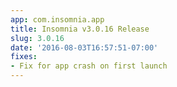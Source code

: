 ```yaml
---
app: com.insomnia.app
title: Insomnia v3.0.16 Release
slug: 3.0.16
date: '2016-08-03T16:57:51-07:00'
fixes:
- Fix for app crash on first launch
---
```



